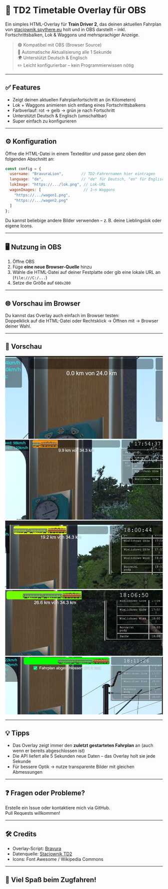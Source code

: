 # 🚆 TD2 Timetable Overlay für OBS

Ein simples HTML-Overlay für **Train Driver 2**, das deinen aktuellen Fahrplan von [stacjownik.spythere.eu](https://stacjownik.spythere.eu) holt und in OBS darstellt – inkl. Fortschrittsbalken, Lok & Waggons und mehrsprachiger Anzeige.

> 🟢 Kompatibel mit OBS (Browser Source)  
> 🔄 Automatische Aktualisierung alle 1 Sekunde  
> 🌍 Unterstützt Deutsch & Englisch  
> ✏️ Leicht konfigurierbar – kein Programmierwissen nötig

---

## ✅ Features

- Zeigt deinen aktuellen Fahrplanfortschritt an (in Kilometern)
- Lok + Waggons animieren sich entlang eines Fortschrittsbalkens
- Farbverlauf: rot → gelb → grün je nach Fortschritt
- Unterstützt Deutsch & Englisch (umschaltbar)
- Super einfach zu konfigurieren

---

## ⚙️ Konfiguration

Öffne die HTML-Datei in einem Texteditor und passe ganz oben den folgenden Abschnitt an:

```js
const config = {
  username: "BravuraLion",        // TD2-Fahrernamen hier eintragen
  language: "de",                 // "de" für Deutsch, "en" für Englisch
  lokImage: "https://.../lok.png", // Lok-URL
  wagonImages: [                   // 1–n Waggons
    "https://.../wagen1.png",
    "https://.../wagen2.png"
  ]
};
```

Du kannst beliebige andere Bilder verwenden – z. B. deine Lieblingslok oder eigene Icons.

---

## 🖥️ Nutzung in OBS

1. Öffne OBS
2. Füge **eine neue Browser-Quelle** hinzu
3. Wähle die HTML-Datei auf deiner Festplatte oder gib eine lokale URL an (`file:///C:/...`)
4. Setze die Größe auf `600x200`

---

## 🌐 Vorschau im Browser

Du kannst das Overlay auch einfach im Browser testen:  
Doppelklick auf die HTML-Datei oder Rechtsklick → Öffnen mit → Browser deiner Wahl.

---

## 📸 Vorschau

![Vorschau 1](https://github.com/bravuralion/TD2-Tools/blob/main/OBS/timetable%20overlay/IMG/2025-07-23%2017_36_10-Projector%20-%20Preview.jpg)
![Vorschau 2](https://github.com/bravuralion/TD2-Tools/blob/main/OBS/timetable%20overlay/IMG/2025-07-23%2017_54_42-Projector%20-%20Preview.jpg)
![Vorschau 3](https://github.com/bravuralion/TD2-Tools/blob/main/OBS/timetable%20overlay/IMG/2025-07-23%2018_00_48-Projector%20-%20Preview.jpg)
![Vorschau 4](https://github.com/bravuralion/TD2-Tools/blob/main/OBS/timetable%20overlay/IMG/2025-07-23%2018_06_54-Projector%20-%20Preview.jpg)
![Vorschau 5](https://github.com/bravuralion/TD2-Tools/blob/main/OBS/timetable%20overlay/IMG/2025-07-23%2018_11_31-Projector%20-%20Preview.jpg)


---

## 💡 Tipps

- Das Overlay zeigt immer den **zuletzt gestarteten Fahrplan** an (auch wenn er bereits abgeschlossen ist)
- Die API liefert alle 5 Sekunden neue Daten – das Overlay holt sie jede Sekunde
- Für bessere Optik → nutze transparente Bilder mit gleichen Abmessungen

---

## ❓ Fragen oder Probleme?

Erstelle ein Issue oder kontaktiere mich via GitHub.  
Pull Requests willkommen!

---

## 🛠 Credits

- Overlay-Script: [Bravura](https://github.com/bravuralion)
- Datenquelle: [Stacjownik TD2](https://stacjownik.spythere.eu)
- Icons: Font Awesome / Wikipedia Commons

---

## 🧡 Viel Spaß beim Zugfahren!
